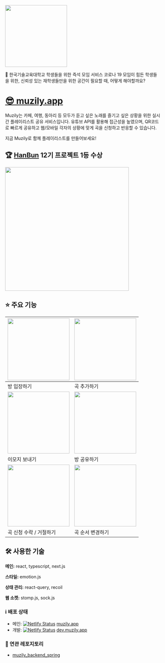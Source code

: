 <img width="200px" src="C:\Users\한송이\Pictures\Screenshots\스크린샷 2023-09-09 145437.png">

🤔 한국기술교육대학교 학생들을 위한 즉석 모임 서비스
코로나 19 모임이 힘든 학생들을 위한, 신뢰성 있는 재학생들만을 위한 공간이 필요할 때, 어떻게 해야할까요?

# [😎 muzily.app](https://muzily.app)
Muzily는 카페, 여행, 동아리 등 모두가 듣고 싶은 노래를 즐기고 싶은 상황을 위한 실시간 플레이리스트 공유 서비스입니다. 유튜브 API를 활용해 접근성을 높였으며, QR코드로 빠르게 공유하고 웹/모바일 각자의 상황에 맞게 곡을 신청하고 반응할 수 있습니다.

지금 Muzily로 함께 플레이리스트를 만들어보세요!

## 🏆 [HanBun](https://mash-up.kr) 12기 프로젝트 1등 수상
<img width="400px" src="https://user-images.githubusercontent.com/61593290/190533444-34b3550d-7282-45ce-b9bb-4ff19e5176b1.jpeg">

## ⭐️ 주요 기능
| <img width="200px" src="C:\Users\한송이\Pictures\Screenshots\스크린샷 2023-09-09 145437.png"> |<img width="200px" src="https://user-images.githubusercontent.com/61593290/190435528-16559e99-dca2-4dc9-9a5a-9e569b40cb64.gif"> |
| --- | --- |
| 방 입장하기 | 곡 추가하기 |
|  <img width="200px" src="https://user-images.githubusercontent.com/61593290/190435554-b8a5f52a-fb15-4e64-8144-55f7b25a2e86.gif">  | <img width="200px" src="https://user-images.githubusercontent.com/61593290/190435571-78226e2a-1142-49c1-b4ea-dc14f40960e3.gif"> |
| 이모지 보내기 | 방 공유하기 |
| <img width="200px" src="https://user-images.githubusercontent.com/61593290/190435578-8a444249-5cf9-4a1a-a9ad-970637072e3f.gif"> | <img width="200px" src="https://user-images.githubusercontent.com/61593290/190435588-bb820b60-a74d-450d-be92-02748928f6a8.gif"> |
| 곡 신청 수락 / 거절하기 | 곡 순서 변경하기 |


## 🛠 사용한 기술

**메인:** react, typescript, next.js

**스타일:** emotion.js

**상태 관리:** react-query, recoil

**웹 소켓:** stomp.js, sock.js


### ℹ️ 배포 상태

- 메인: [![Netlify Status](https://api.netlify.com/api/v1/badges/492f95ef-f05c-4e15-bb89-0435f1368c4c/deploy-status)](https://app.netlify.com/sites/musily/deploys) [muzily.app](https://muzily.app)
- 개발: [![Netlify Status](https://api.netlify.com/api/v1/badges/616fc88b-d5ab-47f1-8f72-80f4dc274e29/deploy-status)](https://app.netlify.com/sites/developmusily/deploys) [dev.muzily.app](https://dev.muzily.app)

### 🔗 연관 레포지토리

- [muzily_backend_spring](https://github.com/mash-up-kr/ladder_backend_spring)
